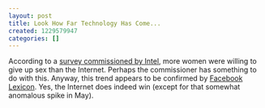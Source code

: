 ```yaml
---
layout: post
title: Look How Far Technology Has Come...
created: 1229579947
categories: []
---
```

According to a <a href="http://news.cnet.com/8301-13772_3-10123138-52.html">survey commissioned by Intel</a>, more women were willing to give up sex than the Internet. Perhaps the commissioner has something to do with this. Anyway, this trend appears to be confirmed by <a href="http://www.facebook.com/lexicon/index.php?q=sex,internet">Facebook Lexicon</a>. Yes, the Internet does indeed win (except for that somewhat anomalous spike in May).
